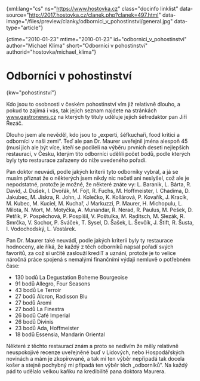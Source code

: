 
{xml:lang="cs" ns="https://www.hostovka.cz" class="docinfo linklist" data-source="http://2017.hostovka.cz/clanek.php?clanek=497.html" data-image="/files/preview/clanky/odbornici\_v\_pohostinstvi/general.jpg" data-type="article"}

{ctime="2010-01-23" mtime="2010-01-23" id="odbornici\_v\_pohostinstvi" author="Michael Klíma" short="Odborníci v pohostinství" authorid="hostovka/michael_klima"}

# Odborníci v pohostinství

<!-- generated attribute kw by user_udpatekw.sh on 2020-04-25, do not edit -->

{kw="pohostinství"}

Kdo jsou to osobnosti v českém pohostinství vím již relativně dlouho, a pokud to zajímá i vás, tak jejich seznam najdete na stránkách www.gastronews.cz na kterých ty tituly uděluje jejich šéfredaktor pan Jiří Řezáč.

Dlouho jsem ale nevěděl, kdo jsou to „experti, šéfkuchaři, food kritici a odborníci v naši zemi“. Teď ale pan Dr. Maurer uveřejnil jména alespoň 45 (musí jich ale být více, kteří se podíleli na výběru prvních deseti nejlepších restaurací, v Česku, kterým tito odborníci udělili počet bodů, podle kterých byly tyto restaurace zařazeny do níže uvedeného pořadí. 

Pan doktor neuvádí, podle jakých kriterii tyto odborníky vybral, a já se musím přiznat že o některých jsem nikdy nic nečetl ani neslyšel, což ale je nepodstatné, protože je možné, že některé znáte vy: L. Baranik, L. Bárta, R. David, J. Dušek, I. Dvořák, M. Fojt, R. Fuchs, M. Hoffmeister, I. Chadima, D. Jakubec, M. Jiskra, R. John, J. Kolečko, K. Kollárová, P. Kovařík, J. Kracík, M. Kubec, M. Kuciel, M. Kuchař, J Markuzzi, P. Maurer, H. Michopulu, L. Milota, N. Mort, M. Motyčka, A. Munandar, R. Nerad, R. Paulus, M. Pešek, D. Petřík, P. Pospěchová, P. Pospíšil, V. Poštulka, M. Raditsch, M. Slezák, R. Smrčka, V. Sochor, P. Sváček, T. Sysel, D. Šašek, L. Ševčík, J. Štift, R. Šusta, I. Vodochodský, L. Vostárek.

Pan Dr. Maurer také neuvádí, podle jakých kriterií byly ty restaurace hodnoceny, ale říká, že každý z těch odborníků napsal pořadí svých favoritů, za což si určitě zaslouží krediT a uznání, protože je to velice náročná práce spojená s nemalými finančními výdaji nemluvě o potřebném čase:

  * 130 bodů La Degustation Boheme Bourgeoise
  * 91 bodů Allegro, Four Seasons
  * 43 bodů Le Terroir
  * 27 bodů Alcron, Radisson Blu
  * 27 bodů Aromi
  * 27 bodů La Finestra
  * 26 bodů Café Imperial
  * 26 bodů Divinis
  * 23 bodů Ada, Hoffmeister
  * 18 bodů Essensia, Mandarin Oriental

Některé z těchto restaurací znám a proto se nedivím že měly relativně neuspokojivé recenze uveřejněné buď v Lidových, nebo Hospodářských novinách a mám je zkopírované, a tak mi ten výběr nepřipadá tak docela košer a stejně pochybný mi připadá ten výběr těch „odborníků“. Na každý pád to udělalo velkou kaňku na kredibilitě pana doktora Maurera.

